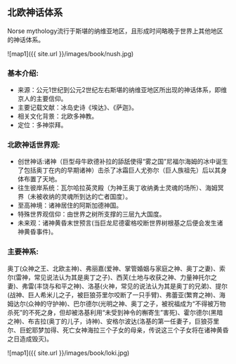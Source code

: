 ## 北欧神话体系
Norse mythology流行于斯堪的纳维亚地区，且形成时间略晚于世界上其他地区的神话体系。

![map1]({{ site.url }}/images/book/nush.jpg)

### 基本介绍:
- 来源：公元1世纪到公元2世纪左右斯堪的纳维亚地区所出现的神话体系，即维京人的主要信仰。
- 主要记载文献：冰岛史诗《埃达》、《萨迦》。
- 相关文化背景：北欧多神教。
- 定位：多神崇拜。

### 北欧神话世界观:

- 创世神话:诸神（巨型母牛欧德补拉的舔舐使得“雾之国”尼福尔海姆的冰中诞生了包括奥丁在内的早期诸神）击杀了冰霜巨人尤弥尔（巨人族祖先）后以其身体布置了天地。
- 往生彼岸系统：瓦尔哈拉英灵殿（为神王奥丁收纳勇士灵魂的场所）、海姆冥界（未被收纳的灵魂所到达的亡者国度）。
- 至高神境：诸神居住的阿斯加德神国。
- 特殊世界观信仰：由世界之树所支撑的三层九大国度。
- 未来观：诸神黄昏末世预言(当巨龙尼德霍格咬断世界树根基之后便会发生诸神黄昏事件)。

### 主要神系:

奥丁(众神之王、北欧主神)、弗丽嘉(爱神、掌管婚姻与家庭之神、奥丁之妻)、索尔(雷神，常见说法认为其是奥丁之子)、西芙(土地与收获之神、力量神托尔之妻)、弗雷(丰饶与和平之神)、洛基(火神，常见的说法认为其是奥丁的兄弟)、提尔(战神、巨人希米儿之子，被巨狼芬里尔咬断了一只手臂)、弗蕾亚(繁育之神)、海姆达尔(众神的守护神)、巴尔德尔(光明之神、奥丁之子，被祝福成为“不得被万物杀死”的不死之身，但却被洛基利用“未受到神令的槲寄生”害死)、霍尔德尔(黑暗之神)、布吉拉(奥丁的儿子，诗神)、安格尔波达(洛基的第一任妻子，巨狼芬里尔、巨蛇耶梦加得、死亡女神海拉三个子女的母亲，传说这三个子女将在诸神黄昏之日造成毁灭)。

![map1]({{ site.url }}/images/book/loki.jpg)